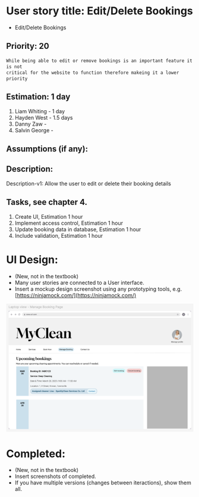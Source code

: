 # User story title: Edit/Delete Bookings

* Edit/Delete Bookings

## Priority: 20
    While being able to edit or remove bookings is an important feature it is not 
    critical for the website to function therefore makeing it a lower priority

## Estimation: 1 day

1. Liam Whiting -  1 day
2. Hayden West - 1.5 days
3. Danny Zaw - 
4. Salvin George - 

## Assumptions (if any):

## Description:

Description-v1: Allow the user to edit or delete their booking details

## Tasks, see chapter 4.

1. Create UI, Estimation 1 hour
2. Implement access control, Estimation 1 hour
3. Update booking data in database, Estimation 1 hour
4. Include validation, Estimation 1 hour


# UI Design:
* (New, not in the textbook) 
* Many user stories are connected to a User interface.
* Insert a mockup design screenshot using any prototyping tools, e.g. [https://ninjamock.com/](https://ninjamock.com/)

![](Images/managebooking_ui.png)


# Completed:
* (New, not in the textbook) 
* Insert screenshots of completed. 
* If you have multiple versions (changes between iteractions), show them all.

